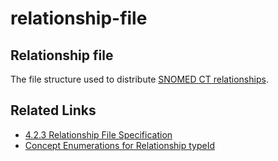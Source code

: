 # relationship-file

## Relationship file

The file structure used to distribute [SNOMED CT relationships](https://confluence.ihtsdotools.org/display/DOCGLOSS/SNOMED+CT+relationship).

## Related Links

* [4.2.3 Relationship File Specification](../../../../../4.2.3-Relationship-File-Specification_28739341.html)
* [Concept Enumerations for Relationship typeId](../../../../../pages/createpage.action)
